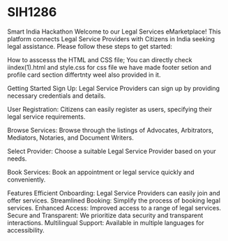 # SIH1286
Smart India Hackathon 
Welcome to our Legal Services eMarketplace! This platform connects Legal Service Providers with Citizens in India seeking legal assistance. Please follow these steps to get started:

How to asscesss the HTML and CSS file; You can directly check iindex(1).html and style.css for css file we have made footer setion and profile card section differtnty weel also provided in it.

Getting Started Sign Up: Legal Service Providers can sign up by providing necessary credentials and details.

User Registration: Citizens can easily register as users, specifying their legal service requirements.

Browse Services: Browse through the listings of Advocates, Arbitrators, Mediators, Notaries, and Document Writers.

Select Provider: Choose a suitable Legal Service Provider based on your needs.

Book Services: Book an appointment or legal service quickly and conveniently.

Features Efficient Onboarding: Legal Service Providers can easily join and offer services. Streamlined Booking: Simplify the process of booking legal services. Enhanced Access: Improved access to a range of legal services. Secure and Transparent: We prioritize data security and transparent interactions. Multilingual Support: Available in multiple languages for accessibility.
